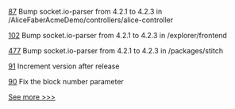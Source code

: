 
[87](https://github.com/hyperledger/aries-acapy-controllers/pull/87) Bump socket.io-parser from 4.2.1 to 4.2.3 in /AliceFaberAcmeDemo/controllers/alice-controller

[102](https://github.com/hyperledger-labs/karma-charity-platform/pull/102) Bump socket.io-parser from 4.2.1 to 4.2.3 in /explorer/frontend

[477](https://github.com/hyperledger-labs/fabric-operations-console/pull/477) Bump socket.io-parser from 4.2.1 to 4.2.3 in /packages/stitch

[91](https://github.com/hyperledger-labs/hlf-connector/pull/91) Increment version after release

[90](https://github.com/hyperledger-labs/hlf-connector/pull/90) Fix the block number parameter


[See more >>>](https://start-here.hyperledger.org/pull-requests)
